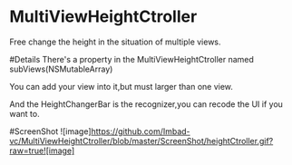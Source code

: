 # MultiViewHeightCtroller
Free change the height in the situation of multiple views.

#Details
There's a property in the MultiViewHeightCtroller named subViews(NSMutableArray)

You can add your view into it,but must larger than one view.

And the HeightChangerBar is the recognizer,you can recode the UI if you want to.

#ScreenShot
![image]https://github.com/Imbad-vc/MultiViewHeightCtroller/blob/master/ScreenShot/heightCtroller.gif?raw=true![image]

